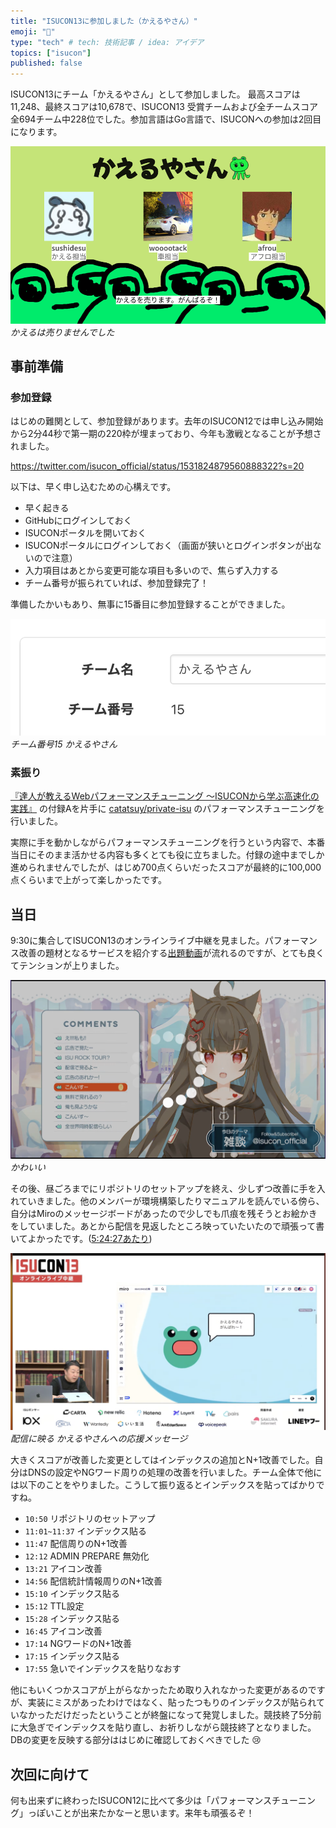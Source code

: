 ```yaml
---
title: "ISUCON13に参加しました（かえるやさん）"
emoji: "🐸"
type: "tech" # tech: 技術記事 / idea: アイデア
topics: ["isucon"]
published: false
---
```


ISUCON13にチーム「かえるやさん」として参加しました。 最高スコアは11,248、最終スコアは10,678で、ISUCON13 受賞チームおよび全チームスコア 全694チーム中228位でした。参加言語はGo言語で、ISUCONへの参加は2回目になります。

![チーム紹介スライド](/images/isucon13-team-introduction-kaeruyasan.png)
*かえるは売りませんでした*

## 事前準備

### 参加登録

はじめの難関として、参加登録があります。去年のISUCON12では申し込み開始から2分44秒で第一期の220枠が埋まっており、今年も激戦となることが予想されました。

https://twitter.com/isucon_official/status/1531824879560888322?s=20

以下は、早く申し込むための心構えです。

- 早く起きる
- GitHubにログインしておく
- ISUCONポータルを開いておく
- ISUCONポータルにログインしておく（画面が狭いとログインボタンが出ないので注意）
- 入力項目はあとから変更可能な項目も多いので、焦らず入力する
- チーム番号が振られていれば、参加登録完了！

準備したかいもあり、無事に15番目に参加登録することができました。

![チーム情報が記載されている画面のスクリーンショット。チーム番号15 かえるやさん と記載されている](/images/isucon13-team-number-15.png)
*チーム番号15 かえるやさん*

### 素振り

[『達人が教えるWebパフォーマンスチューニング 〜ISUCONから学ぶ高速化の実践』](https://www.amazon.co.jp/dp/4297128462) の付録Aを片手に [catatsuy/private-isu](https://github.com/catatsuy/private-isu) のパフォーマンスチューニングを行いました。

実際に手を動かしながらパフォーマンスチューニングを行うという内容で、本番当日にそのまま活かせる内容も多くとても役に立ちました。付録の途中までしか進められませんでしたが、はじめ700点くらいだったスコアが最終的に100,000点くらいまで上がって楽しかったです。

## 当日

9:30に集合してISUCON13のオンラインライブ中継を見ました。パフォーマンス改善の題材となるサービスを紹介する[出題動画](https://www.youtube.com/watch?v=OOyInZbM85k)が流れるのですが、とても良くてテンションが上りました。

![ISUCON13 出題動画のスクリーンショット](/images/isucon13-introduction.png)
*かわいい*

その後、昼ごろまでにリポジトリのセットアップを終え、少しずつ改善に手を入れていきました。他のメンバーが環境構築したりマニュアルを読んでいる傍ら、自分はMiroのメッセージボードがあったので少しでも爪痕を残そうとお絵かきをしていました。あとから配信を見返したところ映っていたいたので頑張って書いてよかったです。([5:24:27あたり](https://www.youtube.com/live/YJ1_JnuZp0U?si=fAVdi16kWV_XCAa2&t=19467))

![かえるやさんへの応援メッセージ](/images/isucon13-cheer-for-kaeruyasan.png)
*配信に映る かえるやさんへの応援メッセージ*

大きくスコアが改善した変更としてはインデックスの追加とN+1改善でした。自分はDNSの設定やNGワード周りの処理の改善を行いました。チーム全体で他には以下のことをやりました。こうして振り返るとインデックスを貼ってばかりですね。

- `10:50` リポジトリのセットアップ
- `11:01~11:37` インデックス貼る
- `11:47` 配信周りのN+1改善
- `12:12` ADMIN PREPARE 無効化
- `13:21` アイコン改善
- `14:56` 配信統計情報周りのN+1改善
- `15:10` インデックス貼る
- `15:12` TTL設定
- `15:28` インデックス貼る
- `16:45` アイコン改善
- `17:14` NGワードのN+1改善
- `17:15` インデックス貼る
- `17:55` 急いでインデックスを貼りなおす

他にもいくつかスコアが上がらなかったため取り入れなかった変更があるのですが、実装にミスがあったわけではなく、貼ったつもりのインデックスが貼られていなかっただけだったということが終盤になって発覚しました。競技終了5分前に大急ぎでインデックスを貼り直し、お祈りしながら競技終了となりました。DBの変更を反映する部分ははじめに確認しておくべきでした 😢

## 次回に向けて

何も出来ずに終わったISUCON12に比べて多少は「パフォーマンスチューニング」っぽいことが出来たかなーと思います。来年も頑張るぞ！
